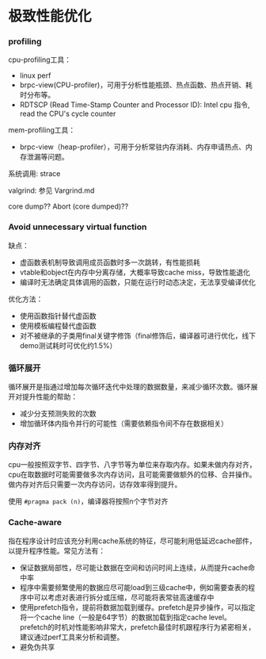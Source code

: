 # 极致性能优化

### profiling 

cpu-profiling工具：

- linux perf
- brpc-view(CPU-profiler)，可用于分析性能瓶颈、热点函数、热点开销、耗时分布等。
- RDTSCP (Read Time-Stamp Counter and Processor ID): Intel cpu 指令, read the CPU's cycle counter

mem-profiling工具：

- brpc-view（heap-profiler），可用于分析常驻内存消耗、内存申请热点、内存泄漏等问题。

系统调用: strace

valgrind: 参见 Vargrind.md

core dump?? Abort (core dumped)??

### Avoid unnecessary virtual function

缺点：

- 虚函数表机制导致调用成员函数时多一次跳转，有性能损耗
- vtable和object在内存中分离存储，大概率导致cache miss，导致性能退化
- 编译时无法确定具体调用的函数，只能在运行时动态决定，无法享受编译优化

优化方法：

- 使用函数指针替代虚函数
- 使用模板编程替代虚函数
- 对不被继承的子类用final关键字修饰（final修饰后，编译器可进行优化，线下demo测试耗时可优化约1.5%）

### 循环展开

循环展开是指通过增加每次循环迭代中处理的数据数量，来减少循环次数。循环展开对提升性能的帮助：

- 减少分支预测失败的次数
- 增加循环体内指令并行的可能性（需要依赖指令间不存在数据相关）

### 内存对齐

cpu一般按照双字节、四字节、八字节等为单位来存取内存。如果未做内存对齐，cpu在取数据时可能需要做多次内存访问，且可能需要做额外的位移、合并操作。做内存对齐后只需要一次内存访问，访存效率得到提升。

使用 `#pragma pack (n)`，编译器将按照n个字节对齐

### Cache-aware

指在程序设计时应该充分利用cache系统的特征，尽可能利用低延迟cache部件，以提升程序性能。常见方法有：

- 保证数据局部性，尽可能让数据在空间和访问时间上连续，从而提升cache命中率
- 程序中需要频繁使用的数据应尽可能load到三级cache中，例如需要查表的程序中可以考虑对表进行拆分或压缩，尽可能将表常驻高速缓存中
- 使用prefetch指令，提前将数据加载到缓存。prefetch是异步操作，可以指定将一个cache line（一般是64字节）的数据加载到指定cache level。prefetch的时机对性能影响非常大，prefetch最佳时机跟程序行为紧密相关，建议通过perf工具来分析和调整。
- 避免伪共享